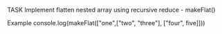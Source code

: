 TASK 
Implement flatten nested array using recursive reduce - makeFlat()

Example
console.log(makeFlat(["one",["two", "three"], ["four", five]]))